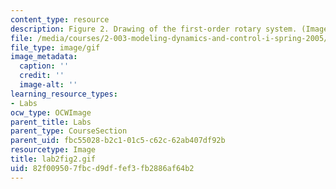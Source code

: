 ```yaml
---
content_type: resource
description: Figure 2. Drawing of the first-order rotary system. (Image by Prof. Trumper.)
file: /media/courses/2-003-modeling-dynamics-and-control-i-spring-2005/82f009507fbcd9dffef3fb2886af64b2_lab2fig2.gif
file_type: image/gif
image_metadata:
  caption: ''
  credit: ''
  image-alt: ''
learning_resource_types:
- Labs
ocw_type: OCWImage
parent_title: Labs
parent_type: CourseSection
parent_uid: fbc55028-b2c1-01c5-c62c-62ab407df92b
resourcetype: Image
title: lab2fig2.gif
uid: 82f00950-7fbc-d9df-fef3-fb2886af64b2
---
```

